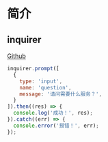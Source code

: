 # 简介

## inquirer

[Github](https://github.com/SBoudrias/Inquirer.js)

```js
inquirer.prompt([
  { 
    type: 'input',
    name: 'question',
    message: '请问需要什么服务？',
  }
]).then((res) => {
  console.log('成功！', res);
}).catch((err) => {
  console.error('报错！', err);
});
```

